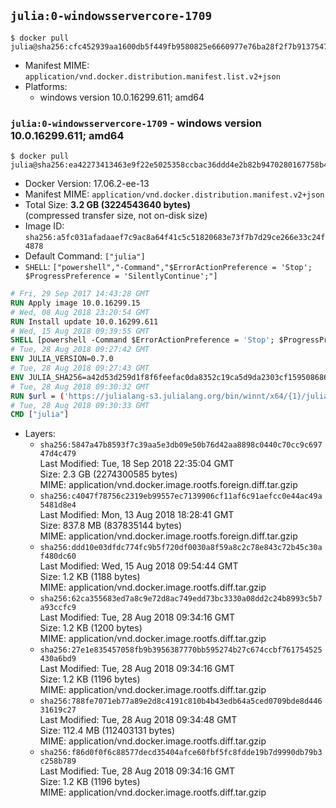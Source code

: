 ## `julia:0-windowsservercore-1709`

```console
$ docker pull julia@sha256:cfc452939aa1600db5f449fb9580825e6660977e76ba28f2f7b9137547413197
```

-	Manifest MIME: `application/vnd.docker.distribution.manifest.list.v2+json`
-	Platforms:
	-	windows version 10.0.16299.611; amd64

### `julia:0-windowsservercore-1709` - windows version 10.0.16299.611; amd64

```console
$ docker pull julia@sha256:ea42273413463e9f22e5025358ccbac36ddd4e2b82b9470280167758b4d1222b
```

-	Docker Version: 17.06.2-ee-13
-	Manifest MIME: `application/vnd.docker.distribution.manifest.v2+json`
-	Total Size: **3.2 GB (3224543640 bytes)**  
	(compressed transfer size, not on-disk size)
-	Image ID: `sha256:a5fc031afadaaef7c9ac8a64f41c5c51820683e73f7b7d29ce266e33c24f4878`
-	Default Command: `["julia"]`
-	`SHELL`: `["powershell","-Command","$ErrorActionPreference = 'Stop'; $ProgressPreference = 'SilentlyContinue';"]`

```dockerfile
# Fri, 29 Sep 2017 14:43:28 GMT
RUN Apply image 10.0.16299.15
# Wed, 08 Aug 2018 23:20:54 GMT
RUN Install update 10.0.16299.611
# Wed, 15 Aug 2018 09:39:55 GMT
SHELL [powershell -Command $ErrorActionPreference = 'Stop'; $ProgressPreference = 'SilentlyContinue';]
# Tue, 28 Aug 2018 09:27:42 GMT
ENV JULIA_VERSION=0.7.0
# Tue, 28 Aug 2018 09:27:43 GMT
ENV JULIA_SHA256=a42d53d259d1f8f6feefac0da8352c19ca5d9da2303cf1595086867cfb1cd817
# Tue, 28 Aug 2018 09:30:32 GMT
RUN $url = ('https://julialang-s3.julialang.org/bin/winnt/x64/{1}/julia-{0}-win64.exe' -f $env:JULIA_VERSION, ($env:JULIA_VERSION.Split('.')[0..1] -Join '.'));         Write-Host ('Downloading {0} ...' -f $url);         [Net.ServicePointManager]::SecurityProtocol = [Net.SecurityProtocolType]::Tls12;         Invoke-WebRequest -Uri $url -OutFile 'julia.exe';                 Write-Host ('Verifying sha256 ({0}) ...' -f $env:JULIA_SHA256);         if ((Get-FileHash julia.exe -Algorithm sha256).Hash -ne $env:JULIA_SHA256) {                 Write-Host 'FAILED!';                 exit 1;         };                 Write-Host 'Installing ...';         Start-Process -Wait -NoNewWindow                 -FilePath '.\julia.exe'                 -ArgumentList @(                         '/S',                         '/D=C:\julia'                 );                 Write-Host 'Updating PATH ...';         $env:PATH = 'C:\julia\bin;' + $env:PATH;         [Environment]::SetEnvironmentVariable('PATH', $env:PATH, [EnvironmentVariableTarget]::Machine);                 Write-Host 'Verifying install ("julia --version") ...';         julia --version;                 Write-Host 'Removing ...';         Remove-Item julia.exe -Force;                 Write-Host 'Complete.'
# Tue, 28 Aug 2018 09:30:33 GMT
CMD ["julia"]
```

-	Layers:
	-	`sha256:5847a47b8593f7c39aa5e3db09e50b76d42aa8898c0440c70cc9c69747d4c479`  
		Last Modified: Tue, 18 Sep 2018 22:35:04 GMT  
		Size: 2.3 GB (2274300585 bytes)  
		MIME: application/vnd.docker.image.rootfs.foreign.diff.tar.gzip
	-	`sha256:c4047f78756c2319eb99557ec7139906cf11af6c91aefcc0e44ac49a5481d8e4`  
		Last Modified: Mon, 13 Aug 2018 18:28:41 GMT  
		Size: 837.8 MB (837835144 bytes)  
		MIME: application/vnd.docker.image.rootfs.foreign.diff.tar.gzip
	-	`sha256:ddd10e03dfdc774fc9b5f720df0030a8f59a8c2c78e843c72b45c30af480dc60`  
		Last Modified: Wed, 15 Aug 2018 09:54:44 GMT  
		Size: 1.2 KB (1188 bytes)  
		MIME: application/vnd.docker.image.rootfs.diff.tar.gzip
	-	`sha256:62ca355683ed7a8c9e72d8ac749edd73bc3330a08dd2c24b8993c5b7a93ccfc9`  
		Last Modified: Tue, 28 Aug 2018 09:34:16 GMT  
		Size: 1.2 KB (1200 bytes)  
		MIME: application/vnd.docker.image.rootfs.diff.tar.gzip
	-	`sha256:27e1e835457058fb9b3956387770bb595274b27c674ccbf761754525430a6bd9`  
		Last Modified: Tue, 28 Aug 2018 09:34:16 GMT  
		Size: 1.2 KB (1196 bytes)  
		MIME: application/vnd.docker.image.rootfs.diff.tar.gzip
	-	`sha256:788fe7071eb77a89e2d8c4191c810b4b43edb64a5ced0709bde8d44631619c27`  
		Last Modified: Tue, 28 Aug 2018 09:34:48 GMT  
		Size: 112.4 MB (112403131 bytes)  
		MIME: application/vnd.docker.image.rootfs.diff.tar.gzip
	-	`sha256:f86d0f0f6c88577decd35404afce60fbf5fc8fdde19b7d9990db79b3c258b789`  
		Last Modified: Tue, 28 Aug 2018 09:34:16 GMT  
		Size: 1.2 KB (1196 bytes)  
		MIME: application/vnd.docker.image.rootfs.diff.tar.gzip
